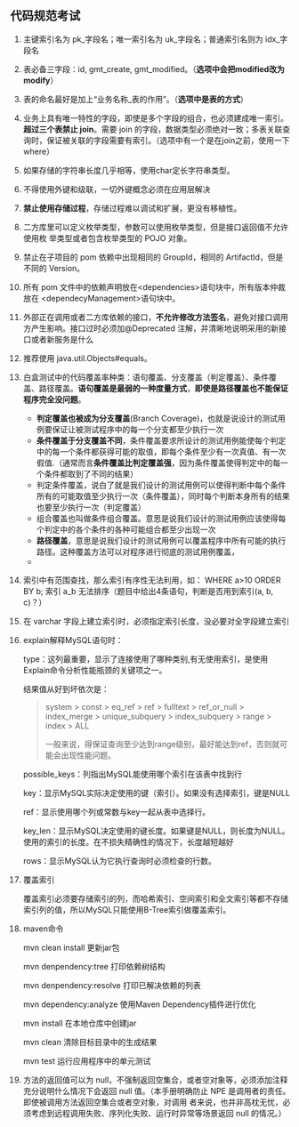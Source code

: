## 代码规范考试
1. 主键索引名为 pk_字段名；唯一索引名为 uk_字段名；普通索引名则为 idx_字段名

2. 表必备三字段：id, gmt_create, gmt_modified。（**选项中会把modified改为modify**）

3. 表的命名最好是加上“业务名称_表的作用”。（**选项中是表的方式**）

4. 业务上具有唯一特性的字段，即使是多个字段的组合，也必须建成唯一索引。**超过三个表禁止 join**。需要 join 的字段，数据类型必须绝对一致；多表关联查询时，保证被关联的字段需要有索引。（选项中有一个是在join之前，使用一下where）

5. 如果存储的字符串长度几乎相等，使用char定长字符串类型。

6. 不得使用外键和级联，一切外键概念必须在应用层解决

7. **禁止使用存储过程**，存储过程难以调试和扩展，更没有移植性。

8. 二方库里可以定义枚举类型，参数可以使用枚举类型，但是接口返回值不允许使用枚
   举类型或者包含枚举类型的 POJO 对象。

9. 禁止在子项目的 pom 依赖中出现相同的 GroupId，相同的 ArtifactId，但是不同的
   Version。

10. 所有 pom 文件中的依赖声明放在\<dependencies\>语句块中，所有版本仲裁放在
    \<dependecyManagement\>语句块中。

11. 外部正在调用或者二方库依赖的接口，**不允许修改方法签名**，避免对接口调用方产生影响。接口过时必须加@Deprecated 注解，并清晰地说明采用的新接口或者新服务是什么

12. 推荐使用 java.util.Objects#equals。

13. 白盒测试中的代码覆盖率种类：语句覆盖、分支覆盖（判定覆盖）、条件覆盖、路径覆盖。**语句覆盖是最弱的一种度量方式**，**即使是路径覆盖也不能保证程序完全没问题**。

    * **判定覆盖也被成为分支覆盖**(Branch Coverage)，也就是说设计的测试用例要保证让被测试程序中的每一个分支都至少执行一次
    * **条件覆盖于分支覆盖不同**，条件覆盖要求所设计的测试用例能使每个判定中的每一个条件都获得可能的取值，即每个条件至少有一次真值、有一次假值.（通常而言**条件覆盖比判定覆盖强**，因为条件覆盖使得判定中的每一个条件都取到了不同的结果）
    * 判定条件覆盖，说白了就是我们设计的测试用例可以使得判断中每个条件所有的可能取值至少执行一次（条件覆盖），同时每个判断本身所有的结果也要至少执行一次（判定覆盖）
    * 组合覆盖也叫做条件组合覆盖。意思是说我们设计的测试用例应该使得每个判定中的各个条件的各种可能组合都至少出现一次
    * **路径覆盖**，意思是说我们设计的测试用例可以覆盖程序中所有可能的执行路径。这种覆盖方法可以对程序进行彻底的测试用例覆盖，
    * 

    

14. 索引中有范围查找，那么索引有序性无法利用，如： WHERE a>10 ORDER BY b; 索引 a_b 无法排序（题目中给出4条语句，判断是否用到索引(a, b, c)？）

15. 在 varchar 字段上建立索引时，必须指定索引长度，没必要对全字段建立索引

16. explain解释MySQL语句时：

    type：这列最重要，显示了连接使用了哪种类别,有无使用索引，是使用Explain命令分析性能瓶颈的关键项之一。

    结果值从好到坏依次是：

    > system > const > eq_ref > ref > fulltext > ref_or_null > index_merge > unique_subquery > index_subquery > range > index > ALL
    >
    > 一般来说，得保证查询至少达到range级别，最好能达到ref，否则就可能会出现性能问题。

    possible_keys：列指出MySQL能使用哪个索引在该表中找到行

    key：显示MySQL实际决定使用的键（索引）。如果没有选择索引，键是NULL

    ref：显示使用哪个列或常数与key一起从表中选择行。

    key_len：显示MySQL决定使用的键长度。如果键是NULL，则长度为NULL。使用的索引的长度。在不损失精确性的情况下，长度越短越好

    rows：显示MySQL认为它执行查询时必须检查的行数。

17. 覆盖索引

    覆盖索引必须要存储索引的列，而哈希索引、空间索引和全文索引等都不存储索引列的值，所以MySQL只能使用B-Tree索引做覆盖索引。
    
18. maven命令

    mvn clean install 更新jar包

    mvn denpendency:tree 打印依赖树结构

    mvn denpendency:resolve 打印已解决依赖的列表

    mvn dependency:analyze 使用Maven Dependency插件进行优化

    mvn install 在本地仓库中创建jar

    mvn clean 清除目标目录中的生成结果

    mvn test 运行应用程序中的单元测试

19. 方法的返回值可以为 null，不强制返回空集合，或者空对象等，必须添加注释充分说明什么情况下会返回 null 值。（本手册明确防止 NPE 是调用者的责任。即使被调用方法返回空集合或者空对象，对调用
    者来说，也并非高枕无忧，必须考虑到远程调用失败、序列化失败、运行时异常等场景返回
    null 的情况。）



​    

​    




